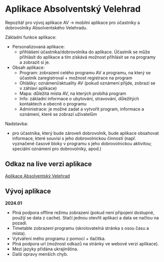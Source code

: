 # Aplikace Absolventský Velehrad

Repozitář pro vývoj aplikace AV -> mobilní aplikace pro účastníky a dobrovolníky Absolventského Velehradu.

Základní funkce aplikace:
- Personalizovaná aplikace:
  -  přihlášení účastníka/dobrovolníka do aplikace. Účastník se může přihlásit do aplikace a tím získává možnost přihlásit se na programy a zobrazit si je.
- Obsah aplikace:
  - Program: zobrazení celého programu AV a programu, na který se účastník zaregistroval + možnost registrace na program
  - Ohlášky: oznámení/aktuality AV (pokud oznámení přijde, zobrazí se v záhlaví aplikace)
  - Mapa: důležitá místa AV, na kterých probíhá program
  - Info: základní informace o ubytování, stravování, důležitých kontaktech a obecně o programu
  - Administrace: je možné zadat a vytvořit program, informace a oznámení, které se zobrazí uživatelům

Nadstavba:
- pro účastníka, který bude zároveň dobrovolník, bude aplikace obsahovat informace, které souvisí s jeho dobrovolnickou činností (např. vyznačené časové bloky v programu s jeho dobrovolnickou aktivitou; speciální oznámení pro dobrovolníky, apod.)


## Odkaz na live verzi aplikace

[Aplikace Absolventský Velehrad](https://av23.cz)


## Vývoj aplikace

**2024.01**
- Plná podpora offline režimu zobrazení (pokud není připojení dostupné, použijí se data z cache). Stačí jednou otevřít aplikaci a data se načtou na pozadí.
- Timetable zobrazení programu (skrolovatelná stránka s osou času a místa).
- Vytváření mého programu z pomocí + tlačítka.
- Plná podpora url (možnost odkazů na stránky ve webové verzi aplikace).
- Mezi jazyky přidána ukrajinština.
- Další opravy menších chyb.






